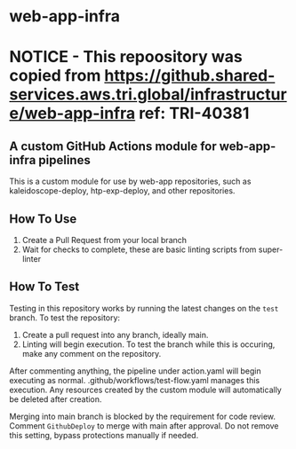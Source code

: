 # web-app-infra

# NOTICE - This repoository was copied from https://github.shared-services.aws.tri.global/infrastructure/web-app-infra ref: TRI-40381 

## A custom GitHub Actions module for web-app-infra pipelines

This is a custom module for use by web-app repositories, such as kaleidoscope-deploy, htp-exp-deploy, and other repositories.

## How To Use

1. Create a Pull Request from your local branch
2. Wait for checks to complete, these are basic linting scripts from super-linter

## How To Test

Testing in this repository works by running the latest changes on the `test` branch. To test the repository:

1. Create a pull request into any branch, ideally main.
2. Linting will begin execution. To test the branch while this is occuring, make any comment on the repository.

After commenting anything, the pipeline under action.yaml will begin executing as normal.
.github/workflows/test-flow.yaml manages this execution. Any resources created by the custom module will automatically be deleted after creation.

Merging into main branch is blocked by the requirement for code review. Comment `GithubDeploy` to merge with main after approval. Do not remove this setting, bypass protections manually if needed.